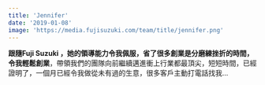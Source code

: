 ```yaml
---
title: 'Jennifer'
date: '2019-01-08'
image: 'https://media.fujisuzuki.com/team/title/jennifer.png'
---
```

**跟隨Fuji Suzuki ，她的領導能力令我佩服，省了很多創業是分磨練挫折的時間，令我輕鬆創業**，帶領我們的團隊向前繼續邁進衝上行業都最頂尖，短短時間，已經證明了，一個月已經令我做從未有過的生意，很多客戶主動打電話找我...